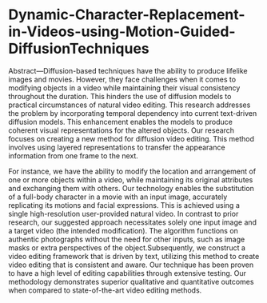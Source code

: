 # Dynamic-Character-Replacement-in-Videos-using-Motion-Guided-DiffusionTechniques

Abstract—Diffusion-based techniques have the ability to produce lifelike images and movies. However, they face challenges when it comes to modifying objects in a video while maintaining their visual consistency throughout the duration. This hinders the use of diffusion models to practical circumstances of natural video editing. This research addresses the problem by incorporating temporal dependency into current text-driven diffusion models. This enhancement enables the models to produce coherent visual representations for the altered objects. Our research focuses on creating a new method for diffusion video editing. This method involves using layered representations to transfer the appearance information from one frame to the next.

For instance, we have the ability to modify the location and arrangement of one or more objects within a video, while maintaining its original attributes and exchanging them with others. Our technology enables the substitution of a full-body character in a movie with an input image, accurately replicating its motions and facial expressions. This is achieved using a single high-resolution user-provided natural video. In contrast to prior research, our suggested approach necessitates solely one input image and a target video (the intended modification). The algorithm functions on authentic photographs without the need for other inputs, such as image masks or extra perspectives of the object.Subsequently, we construct a video editing framework that is driven by text, utilizing this method to create video editing that is consistent and aware. Our technique has been proven to have a high level of editing capabilities through extensive testing. Our methodology demonstrates superior qualitative and quantitative outcomes when compared to state-of-the-art video editing methods.

